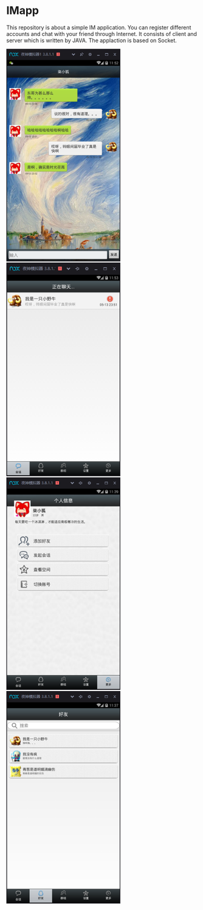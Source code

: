 # IMapp
This repository is about a simple IM application. You can register different accounts and chat with your friend through Internet. It consists of client and server which is written by JAVA. The applaction is based on Socket.


<img src="https://github.com/Nietzschecat/IMapp/raw/master/picture/图片1.png" width =300/><img src="https://github.com/Nietzschecat/IMapp/raw/master/picture/图片2.png" width =300/>
<img src="https://github.com/Nietzschecat/IMapp/raw/master/picture/图片3.png" width =300/><img src="https://github.com/Nietzschecat/IMapp/raw/master/picture/图片4.png" width =300/>


